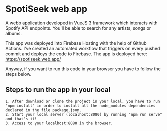 # SpotiSeek web app
A webb application developed in VueJS 3 framework which interacts with Spotify API endpoints. You'll be able to search for any artists, songs or albums.

This app was deployed into Firebase Hosting with the help of Github Actions. I've created an automated workflow that triggers on every pushed commit and deploys the code to Firebase. The app is deployed here: https://spotiseek.web.app/

Anyway, if you want to run this code in your browser you have to follow the steps below.

## Steps to run the app in your local
```
1. After download or clone the project in your local, you have to run "npm install" in order to install all the node_modules dependencies declared in the file package.json.
2. Start your local server (localhost:8080) by running "npm run serve" and that's it!
3. Access to your localhost:8080 in the browser.

